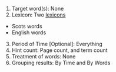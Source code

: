 
1.	Target word(s): None 
2.	Lexicon: Two [lexicons](https://github.com/defoe-code/CDCS_Text_Mining_Lab/blob/master/Round2_Requirements/Sarah_Lisa/Lexicon_Scots_English.xlsx)
  - Scots words
  - English words
3.	Period of Time [Optional]: Everything  
4.	Hint count: Page count, and term count 
5.	Treatment of words: None 
6.	Grouping results: By Time and By Words 
